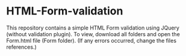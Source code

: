 # HTML-Form-validation
This repository contains a simple HTML Form validation using JQuery (without validation plugin). 
To view, download all folders and open the Form.html file (Form folder).
(If any errors occurred, change the files references.)
